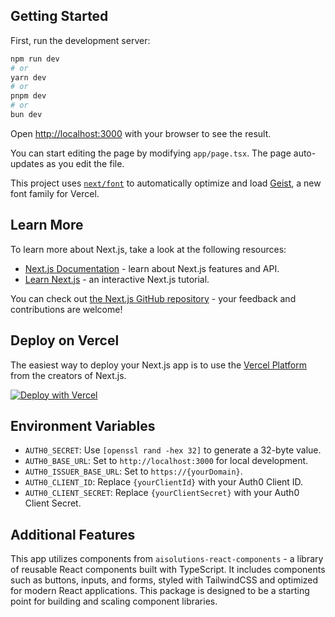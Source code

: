 ## Getting Started

First, run the development server:

```bash
npm run dev
# or
yarn dev
# or
pnpm dev
# or
bun dev
```

Open [http://localhost:3000](http://localhost:3000) with your browser to see the result.

You can start editing the page by modifying `app/page.tsx`. The page auto-updates as you edit the file.

This project uses [`next/font`](https://nextjs.org/docs/app/building-your-application/optimizing/fonts) to automatically optimize and load [Geist](https://vercel.com/font), a new font family for Vercel.

## Learn More

To learn more about Next.js, take a look at the following resources:

- [Next.js Documentation](https://nextjs.org/docs) - learn about Next.js features and API.
- [Learn Next.js](https://nextjs.org/learn) - an interactive Next.js tutorial.

You can check out [the Next.js GitHub repository](https://github.com/vercel/next.js) - your feedback and contributions are welcome!

## Deploy on Vercel

The easiest way to deploy your Next.js app is to use the [Vercel Platform](https://vercel.com/new?utm_medium=default-template&filter=next.js&utm_source=create-next-app&utm_campaign=create-next-app-readme) from the creators of Next.js.

[![Deploy with Vercel](https://vercel.com/button)](https://vercel.com/new/clone?repository-url=https%3A%2F%2Fgithub.com%2Fsowamateusz%2Faisolutions-demo-app&env=AUTH0_SECRET,AUTH0_BASE_URL,AUTH0_ISSUER_BASE_URL,AUTH0_CLIENT_ID,AUTH0_CLIENT_SECRET)

## Environment Variables

- `AUTH0_SECRET`: Use `[openssl rand -hex 32]` to generate a 32-byte value.
- `AUTH0_BASE_URL`: Set to `http://localhost:3000` for local development.
- `AUTH0_ISSUER_BASE_URL`: Set to `https://{yourDomain}`.
- `AUTH0_CLIENT_ID`: Replace `{yourClientId}` with your Auth0 Client ID.
- `AUTH0_CLIENT_SECRET`: Replace `{yourClientSecret}` with your Auth0 Client Secret.

## Additional Features

This app utilizes components from `aisolutions-react-components` - a library of reusable React components built with TypeScript. It includes components such as buttons, inputs, and forms, styled with TailwindCSS and optimized for modern React applications. This package is designed to be a starting point for building and scaling component libraries.
